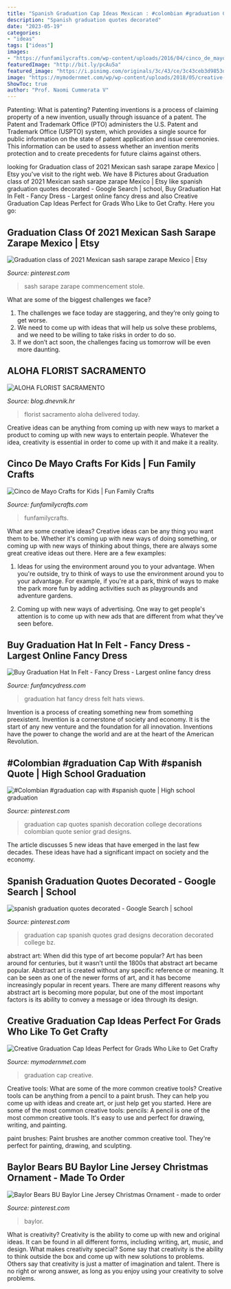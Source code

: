 ```yaml
---
title: "Spanish Graduation Cap Ideas Mexican : #colombian #graduation Cap With #spanish Quote"
description: "Spanish graduation quotes decorated"
date: "2023-05-19"
categories:
- "ideas"
tags: ["ideas"]
images:
- "https://funfamilycrafts.com/wp-content/uploads/2016/04/cinco_de_mayo_roundup_final-400x559.jpg"
featuredImage: "http://bit.ly/pcAu5a"
featured_image: "https://i.pinimg.com/originals/3c/43/ce/3c43ceb3d9853d367df5f568f1a789c2.jpg"
image: "https://mymodernmet.com/wp/wp-content/uploads/2018/05/creative-graduation-cap-ideas-2019-update-thumbnail.jpg"
ShowToc: true
author: "Prof. Naomi Cummerata V"
---
```



Patenting: What is patenting?
Patenting inventions is a process of claiming property of a new invention, usually through issuance of a patent. The Patent and Trademark Office (PTO) administers the U.S. Patent and Trademark Office (USPTO) system, which provides a single source for public information on the state of patent application and issue ceremonies. This information can be used to assess whether an invention merits protection and to create precedents for future claims against others.

	

		
looking for Graduation class of 2021 Mexican sash sarape zarape Mexico | Etsy you've visit to the right web. We have 8 Pictures about Graduation class of 2021 Mexican sash sarape zarape Mexico | Etsy like spanish graduation quotes decorated - Google Search | school, Buy Graduation Hat In Felt - Fancy Dress - Largest online fancy dress and also Creative Graduation Cap Ideas Perfect for Grads Who Like to Get Crafty. Here you go:
		
    
## Graduation Class Of 2021 Mexican Sash Sarape Zarape Mexico | Etsy

<img loading=lazy src="https://i.pinimg.com/originals/3c/43/ce/3c43ceb3d9853d367df5f568f1a789c2.jpg" onerror="this.onerror=null;this.src='https://tse1.mm.bing.net/th?id=OIP.Osk_RmsIkB2UWZo1VpWybwHaJ4&amp;pid=15.1';" alt="Graduation class of 2021 Mexican sash sarape zarape Mexico | Etsy">

_Source: pinterest.com_

>sash sarape zarape commencement stole. 

	

What are some of the biggest challenges we face?
1. The challenges we face today are staggering, and they’re only going to get worse.
2. We need to come up with ideas that will help us solve these problems, and we need to be willing to take risks in order to do so.
3. If we don’t act soon, the challenges facing us tomorrow will be even more daunting.

    
## ALOHA FLORIST SACRAMENTO

<img loading=lazy src="http://bit.ly/pcAu5a" onerror="this.onerror=null;this.src='https://tse1.mm.bing.net/th?id=OIP.EzBhebizNEl-U1fLw8aUOQAAAA&amp;pid=15.1';" alt="ALOHA FLORIST SACRAMENTO">

_Source: blog.dnevnik.hr_

>florist sacramento aloha delivered today. 

	

Creative ideas can be anything from coming up with new ways to market a product to coming up with new ways to entertain people. Whatever the idea, creativity is essential in order to come up with it and make it a reality.

    
## Cinco De Mayo Crafts For Kids | Fun Family Crafts

<img loading=lazy src="https://funfamilycrafts.com/wp-content/uploads/2016/04/cinco_de_mayo_roundup_final-400x559.jpg" onerror="this.onerror=null;this.src='https://tse2.mm.bing.net/th?id=OIP.wKSX_dDjNFfImrmHgLSMFQHaKW&amp;pid=15.1';" alt="Cinco de Mayo Crafts for Kids | Fun Family Crafts">

_Source: funfamilycrafts.com_

>funfamilycrafts. 

	

What are some creative ideas?
Creative ideas can be any thing you want them to be. Whether it's coming up with new ways of doing something, or coming up with new ways of thinking about things, there are always some great creative ideas out there. Here are a few examples: 
1. Ideas for using the environment around you to your advantage. When you're outside, try to think of ways to use the environment around you to your advantage. For example, if you're at a park, think of ways to make the park more fun by adding activities such as playgrounds and adventure gardens. 

2. Coming up with new ways of advertising. One way to get people's attention is to come up with new ads that are different from what they've seen before.

    
## Buy Graduation Hat In Felt - Fancy Dress - Largest Online Fancy Dress

<img loading=lazy src="https://www.funfancydress.com/media/catalog/product/cache/1/image/1200x/040ec09b1e35df139433887a97daa66f/1/6/1666L_b.jpg" onerror="this.onerror=null;this.src='https://tse3.mm.bing.net/th?id=OIP.yiBQs77TA9yhqxcOT6uSwwHaIO&amp;pid=15.1';" alt="Buy Graduation Hat In Felt - Fancy Dress - Largest online fancy dress">

_Source: funfancydress.com_

>graduation hat fancy dress felt hats views. 

	

Invention is a process of creating something new from something preexistent. Invention is a cornerstone of society and economy. It is the start of any new venture and the foundation for all innovation. Inventions have the power to change the world and are at the heart of the American Revolution.

    
## #Colombian #graduation Cap With #spanish Quote | High School Graduation

<img loading=lazy src="https://i.pinimg.com/originals/a1/41/1d/a1411daf950c7f5992dbcc1c874011bd.jpg" onerror="this.onerror=null;this.src='https://tse2.mm.bing.net/th?id=OIP.vPuUQvBBlPOiE0ziBx5v1wHaNK&amp;pid=15.1';" alt="#Colombian #graduation cap with #spanish quote | High school graduation">

_Source: pinterest.com_

>graduation cap quotes spanish decoration college decorations colombian quote senior grad designs. 

	

The article discusses 5 new ideas that have emerged in the last few decades. These ideas have had a significant impact on society and the economy.

    
## Spanish Graduation Quotes Decorated - Google Search | School

<img loading=lazy src="https://s-media-cache-ak0.pinimg.com/736x/38/ef/a9/38efa9cbe3e7480e7bbcfd97a9de10c5.jpg" onerror="this.onerror=null;this.src='https://tse3.mm.bing.net/th?id=OIP.KPU6baHu7bZ6RCLzxEB5iQHaJ3&amp;pid=15.1';" alt="spanish graduation quotes decorated - Google Search | school">

_Source: pinterest.com_

>graduation cap spanish quotes grad designs decoration decorated college bz. 

	

abstract art: When did this type of art become popular?
Art has been around for centuries, but it wasn’t until the 1800s that abstract art became popular. Abstract art is created without any specific reference or meaning. It can be seen as one of the newer forms of art, and it has become increasingly popular in recent years. There are many different reasons why abstract art is becoming more popular, but one of the most important factors is its ability to convey a message or idea through its design.

    
## Creative Graduation Cap Ideas Perfect For Grads Who Like To Get Crafty

<img loading=lazy src="https://mymodernmet.com/wp/wp-content/uploads/2018/05/creative-graduation-cap-ideas-2019-update-thumbnail.jpg" onerror="this.onerror=null;this.src='https://tse4.mm.bing.net/th?id=OIP.rwnd5jHgaiOGmLGCjyascAHaD4&amp;pid=15.1';" alt="Creative Graduation Cap Ideas Perfect for Grads Who Like to Get Crafty">

_Source: mymodernmet.com_

>graduation cap creative. 

	

Creative tools: What are some of the more common creative tools?
Creative tools can be anything from a pencil to a paint brush. They can help you come up with ideas and create art, or just help get you started. Here are some of the most common creative tools:
pencils: A pencil is one of the most common creative tools. It's easy to use and perfect for drawing, writing, and painting.

paint brushes: Paint brushes are another common creative tool. They're perfect for painting, drawing, and sculpting.

    
## Baylor Bears BU Baylor Line Jersey Christmas Ornament - Made To Order

<img loading=lazy src="https://i.pinimg.com/736x/50/05/1e/50051e0b8c628cb0e41171ea3653ecce.jpg" onerror="this.onerror=null;this.src='https://tse4.mm.bing.net/th?id=OIP.WZ_rT7sRPkb-hRdxFnbzUgHaJ4&amp;pid=15.1';" alt="Baylor Bears BU Baylor Line Jersey Christmas Ornament - made to order">

_Source: pinterest.com_

>baylor. 

	

What is creativity?
Creativity is the ability to come up with new and original ideas. It can be found in all different forms, including writing, art, music, and design. What makes creativity special? Some say that creativity is the ability to think outside the box and come up with new solutions to problems. Others say that creativity is just a matter of imagination and talent. There is no right or wrong answer, as long as you enjoy using your creativity to solve problems.

